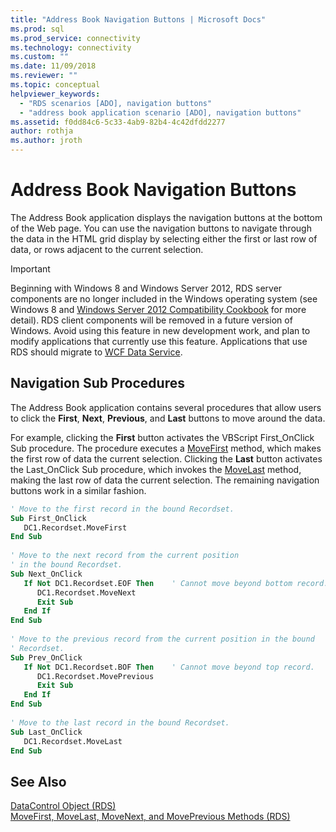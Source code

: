 ```yaml
---
title: "Address Book Navigation Buttons | Microsoft Docs"
ms.prod: sql
ms.prod_service: connectivity
ms.technology: connectivity
ms.custom: ""
ms.date: 11/09/2018
ms.reviewer: ""
ms.topic: conceptual
helpviewer_keywords: 
  - "RDS scenarios [ADO], navigation buttons"
  - "address book application scenario [ADO], navigation buttons"
ms.assetid: f0dd84c6-5c33-4ab9-82b4-4c42dfdd2277
author: rothja
ms.author: jroth
---
```

# Address Book Navigation Buttons
The Address Book application displays the navigation buttons at the bottom of the Web page. You can use the navigation buttons to navigate through the data in the HTML grid display by selecting either the first or last row of data, or rows adjacent to the current selection.  
  
> [!IMPORTANT]
>  Beginning with Windows 8 and Windows Server 2012, RDS server components are no longer included in the Windows operating system (see Windows 8 and [Windows Server 2012 Compatibility Cookbook](https://www.microsoft.com/download/details.aspx?id=27416) for more detail). RDS client components will be removed in a future version of Windows. Avoid using this feature in new development work, and plan to modify applications that currently use this feature. Applications that use RDS should migrate to [WCF Data Service](https://go.microsoft.com/fwlink/?LinkId=199565).  
  
## Navigation Sub Procedures  
 The Address Book application contains several procedures that allow users to click the **First**, **Next**, **Previous**, and **Last** buttons to move around the data.  
  
 For example, clicking the **First** button activates the VBScript First_OnClick Sub procedure. The procedure executes a [MoveFirst](../../../ado/reference/rds-api/movefirst-movelast-movenext-and-moveprevious-methods-rds.md) method, which makes the first row of data the current selection. Clicking the **Last** button activates the Last_OnClick Sub procedure, which invokes the [MoveLast](../../../ado/reference/rds-api/movefirst-movelast-movenext-and-moveprevious-methods-rds.md) method, making the last row of data the current selection. The remaining navigation buttons work in a similar fashion.  
  
```vb
' Move to the first record in the bound Recordset.  
Sub First_OnClick  
   DC1.Recordset.MoveFirst  
End Sub  
  
' Move to the next record from the current position   
' in the bound Recordset.  
Sub Next_OnClick  
   If Not DC1.Recordset.EOF Then    ' Cannot move beyond bottom record.  
      DC1.Recordset.MoveNext  
      Exit Sub  
   End If     
End Sub  
  
' Move to the previous record from the current position in the bound   
' Recordset.  
Sub Prev_OnClick  
   If Not DC1.Recordset.BOF Then    ' Cannot move beyond top record.  
      DC1.Recordset.MovePrevious  
      Exit Sub  
   End If  
End Sub  
  
' Move to the last record in the bound Recordset.  
Sub Last_OnClick  
   DC1.Recordset.MoveLast  
End Sub  
```  
  
## See Also  
 [DataControl Object (RDS)](../../../ado/reference/rds-api/datacontrol-object-rds.md)   
 [MoveFirst, MoveLast, MoveNext, and MovePrevious Methods (RDS)](../../../ado/reference/rds-api/movefirst-movelast-movenext-and-moveprevious-methods-rds.md)



